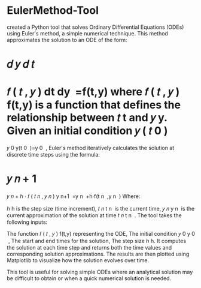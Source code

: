 # EulerMethod-Tool
 created a Python tool that solves Ordinary Differential Equations (ODEs) using Euler's method, a simple numerical technique. This method approximates the solution to an ODE of the form:

𝑑
𝑦
𝑑
𝑡
=
𝑓
(
𝑡
,
𝑦
)
dt
dy
​
 =f(t,y)
where 
𝑓
(
𝑡
,
𝑦
)
f(t,y) is a function that defines the relationship between 
𝑡
t and 
𝑦
y. Given an initial condition 
𝑦
(
𝑡
0
)
=
𝑦
0
y(t 
0
​
 )=y 
0
​
 , Euler's method iteratively calculates the solution at discrete time steps using the formula:

𝑦
𝑛
+
1
=
𝑦
𝑛
+
ℎ
⋅
𝑓
(
𝑡
𝑛
,
𝑦
𝑛
)
y 
n+1
​
 =y 
n
​
 +h⋅f(t 
n
​
 ,y 
n
​
 )
Where:

ℎ
h is the step size (time increment),
𝑡
𝑛
t 
n
​
  is the current time,
𝑦
𝑛
y 
n
​
  is the current approximation of the solution at time 
𝑡
𝑛
t 
n
​
 .
The tool takes the following inputs:

The function 
𝑓
(
𝑡
,
𝑦
)
f(t,y) representing the ODE,
The initial condition 
𝑦
0
y 
0
​
 ,
The start and end times for the solution,
The step size 
ℎ
h.
It computes the solution at each time step and returns both the time values and corresponding solution approximations. The results are then plotted using Matplotlib to visualize how the solution evolves over time.

This tool is useful for solving simple ODEs where an analytical solution may be difficult to obtain or when a quick numerical solution is needed.
